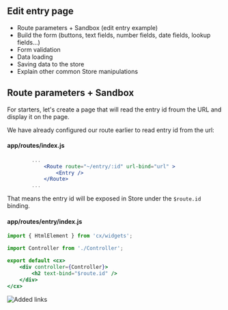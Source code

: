 ## Edit entry page

* Route parameters + Sandbox (edit entry example)
* Build the form (buttons, text fields, number fields, date fields, lookup fields...)
* Form validation
* Data loading
* Saving data to the store
* Explain other common Store manipulations

## Route parameters + Sandbox

For starters, let's create a page that will read the entry id froum the URL and display it on the page.

We have already configured our route earlier to read entry id from the url:

#### app/routes/index.js
```jsx
        ...
            <Route route="~/entry/:id" url-bind="url" >
                <Entry />
            </Route>
        ...
```

That means the entry id will be exposed in Store under the `$route.id` binding.

#### app/routes/entry/index.js
```jsx
import { HtmlElement } from 'cx/widgets';

import Controller from './Controller';

export default <cx>
    <div controller={Controller}>
        <h2 text-bind="$route.id" />
    </div>
</cx>
```



<img src="https://github.com/codaxy/cxjs-home-expenses-app-tutorial/blob/master/tutorial/screenshots/add-links.PNG" alt="Added links" />
